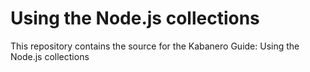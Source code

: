 # Using the Node.js collections

This repository contains the source for the Kabanero Guide: Using the Node.js collections
